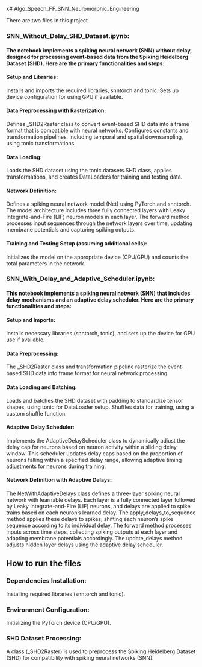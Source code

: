 x# Algo_Speech_FF_SNN_Neuromorphic_Engineering

There are two files in this project
### SNN_Without_Delay_SHD_Dataset.ipynb:

#### The notebook implements a spiking neural network (SNN) without delay, designed for processing event-based data from the Spiking Heidelberg Dataset (SHD). Here are the primary functionalities and steps:

#### Setup and Libraries:
Installs and imports the required libraries, snntorch and tonic.
Sets up device configuration for using GPU if available.

#### Data Preprocessing with Rasterization:
Defines _SHD2Raster class to convert event-based SHD data into a frame format that is compatible with neural networks.
Configures constants and transformation pipelines, including temporal and spatial downsampling, using tonic transformations.

#### Data Loading:
Loads the SHD dataset using the tonic.datasets.SHD class, applies transformations, and creates DataLoaders for training and testing data.

#### Network Definition:
Defines a spiking neural network model (Net) using PyTorch and snntorch.
The model architecture includes three fully connected layers with Leaky Integrate-and-Fire (LIF) neuron models in each layer.
The forward method processes input sequences through the network layers over time, updating membrane potentials and capturing spiking outputs.

#### Training and Testing Setup (assuming additional cells):
Initializes the model on the appropriate device (CPU/GPU) and counts the total parameters in the network.

### SNN_With_Delay_and_Adaptive_Scheduler.ipynb:

#### This notebook implements a spiking neural network (SNN) that includes delay mechanisms and an adaptive delay scheduler. Here are the primary functionalities and steps:

#### Setup and Imports:
Installs necessary libraries (snntorch, tonic), and sets up the device for GPU use if available.

#### Data Preprocessing:
The _SHD2Raster class and transformation pipeline rasterize the event-based SHD data into frame format for neural network processing.

#### Data Loading and Batching:
Loads and batches the SHD dataset with padding to standardize tensor shapes, using tonic for DataLoader setup.
Shuffles data for training, using a custom shuffle function.

#### Adaptive Delay Scheduler:
Implements the AdaptiveDelayScheduler class to dynamically adjust the delay cap for neurons based on neuron activity within a sliding delay window.
This scheduler updates delay caps based on the proportion of neurons falling within a specified delay range, allowing adaptive timing adjustments for neurons during training.

#### Network Definition with Adaptive Delays:
The NetWithAdaptiveDelays class defines a three-layer spiking neural network with learnable delays.
Each layer is a fully connected layer followed by Leaky Integrate-and-Fire (LIF) neurons, and delays are applied to spike trains based on each neuron’s learned delay.
The apply_delays_to_sequence method applies these delays to spikes, shifting each neuron’s spike sequence according to its individual delay.
The forward method processes inputs across time steps, collecting spiking outputs at each layer and adapting membrane potentials accordingly.
The update_delays method adjusts hidden layer delays using the adaptive delay scheduler.

## How to run the files
### Dependencies Installation: 
Installing required libraries (snntorch and tonic).

### Environment Configuration: 
Initializing the PyTorch device (CPU/GPU).

### SHD Dataset Processing: 
A class (_SHD2Raster) is used to preprocess the Spiking Heidelberg Dataset (SHD) for compatibility with spiking neural networks (SNN).

